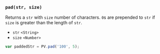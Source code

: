 ### ``pad(str, size)``
Returns a ``str`` with ``size`` number of characters. ``0``s are prepended to ``str`` if ``size`` is greater than the length of ``str``.

- `str` `<String>`
- `size` `<Number>`

```js
var paddedStr = PV.pad('100', 5);
```